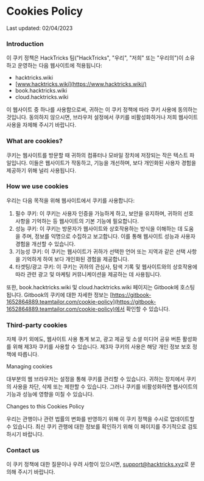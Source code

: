 # Cookies Policy

Last updated: 02/04/2023

### Introduction

이 쿠키 정책은 HackTricks 팀("HackTricks", "우리", "저희" 또는 "우리의")이 소유하고 운영하는 다음 웹사이트에 적용됩니다:

* hacktricks.wiki
* [www.hacktricks.wiki](https://www.hacktricks.wiki/)
* book.hacktricks.wiki
* cloud.hacktricks.wiki

이 웹사이트 중 하나를 사용함으로써, 귀하는 이 쿠키 정책에 따라 쿠키 사용에 동의하는 것입니다. 동의하지 않으시면, 브라우저 설정에서 쿠키를 비활성화하거나 저희 웹사이트 사용을 자제해 주시기 바랍니다.

### What are cookies?

쿠키는 웹사이트를 방문할 때 귀하의 컴퓨터나 모바일 장치에 저장되는 작은 텍스트 파일입니다. 이들은 웹사이트가 작동하고, 기능을 개선하며, 보다 개인화된 사용자 경험을 제공하기 위해 널리 사용됩니다.

### How we use cookies

우리는 다음 목적을 위해 웹사이트에서 쿠키를 사용합니다:

1. 필수 쿠키: 이 쿠키는 사용자 인증을 가능하게 하고, 보안을 유지하며, 귀하의 선호 사항을 기억하는 등 웹사이트의 기본 기능에 필요합니다.
2. 성능 쿠키: 이 쿠키는 방문자가 웹사이트와 상호작용하는 방식을 이해하는 데 도움을 주며, 정보를 익명으로 수집하고 보고합니다. 이를 통해 웹사이트 성능과 사용자 경험을 개선할 수 있습니다.
3. 기능성 쿠키: 이 쿠키는 웹사이트가 귀하가 선택한 언어 또는 지역과 같은 선택 사항을 기억하게 하여 보다 개인화된 경험을 제공합니다.
4. 타겟팅/광고 쿠키: 이 쿠키는 귀하의 관심사, 탐색 기록 및 웹사이트와의 상호작용에 따라 관련 광고 및 마케팅 커뮤니케이션을 제공하는 데 사용됩니다.

또한, book.hacktricks.wiki 및 cloud.hacktricks.wiki 페이지는 Gitbook에 호스팅됩니다. Gitbook의 쿠키에 대한 자세한 정보는 [https://gitbook-1652864889.teamtailor.com/cookie-policy](https://gitbook-1652864889.teamtailor.com/cookie-policy)에서 확인할 수 있습니다.

### Third-party cookies

자체 쿠키 외에도, 웹사이트 사용 통계 보고, 광고 제공 및 소셜 미디어 공유 버튼 활성화를 위해 제3자 쿠키를 사용할 수 있습니다. 제3자 쿠키의 사용은 해당 개인 정보 보호 정책에 따릅니다.

Managing cookies

대부분의 웹 브라우저는 설정을 통해 쿠키를 관리할 수 있습니다. 귀하는 장치에서 쿠키의 사용을 차단, 삭제 또는 제한할 수 있습니다. 그러나 쿠키를 비활성화하면 웹사이트의 기능과 성능에 영향을 미칠 수 있습니다.

Changes to this Cookies Policy

우리는 관행이나 관련 법률의 변화를 반영하기 위해 이 쿠키 정책을 수시로 업데이트할 수 있습니다. 최신 쿠키 관행에 대한 정보를 확인하기 위해 이 페이지를 주기적으로 검토하시기 바랍니다.

### Contact us

이 쿠키 정책에 대한 질문이나 우려 사항이 있으시면, [support@hacktricks.xyz](mailto:support@hacktricks.xyz)로 문의해 주시기 바랍니다.

